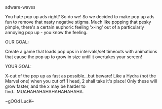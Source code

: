  adware-waves

 
 You hate pop up ads right? So do we! So we decided to make pop up ads fun to remove that nasty negative stigma. Much like popping that pesky pimple, there's a certain euphoric feeling 'x-ing' out of a particularly annoying pop up - you know the feeling.

 OUR GOAL:

 Create a game that loads pop ups in intervals/set timeouts with animations that cause the pop up to grow in size until it overtakes your screen! 

 YOUR GOAL: 

 X-out of the pop up as fast as possible...but beware! Like a Hydra (not the Marvel one) when you cut off 1 head, 2 shall take it's place! Only these will grow faster, and the x may be harder to find...MUAHAHAHAHAHAHAHAHAHA.

 ~gOOd LucK~
